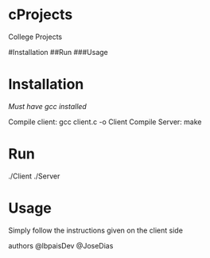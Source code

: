 # cProjects
College Projects

#Installation
##Run
###Usage

Installation
====================
 *Must have gcc installed*

Compile client: gcc client.c -o Client
Compile Server: make

Run
=========
./Client
./Server

Usage
========
Simply follow the instructions given on the client side

authors
@lbpaisDev
@JoseDias
